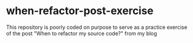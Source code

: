 # when-refactor-post-exercise
This repository is poorly coded on purpose to serve as a practice exercise of the post "When to refactor my source code?" from my blog
